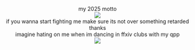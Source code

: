 <p align="center">
my 2025 motto <br> <img src="https://i.postimg.cc/NM53jWsw/IMG-6435.jpg"/>
<br> if you wanna start fighting me make sure its not over something retarded thanks <br> imagine hating on me when im dancing in ffxiv clubs with my qpp <br> <img src="https://i.postimg.cc/jSDTtrsY/image.png"/>
</p>
